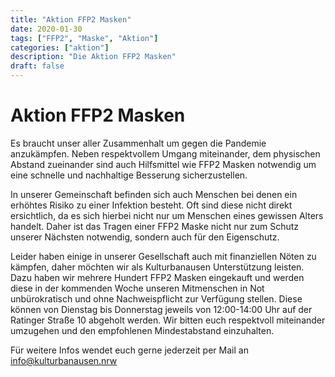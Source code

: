```yaml
---
title: "Aktion FFP2 Masken"
date: 2020-01-30
tags: ["FFP2", "Maske", "Aktion"]
categories: ["aktion"]
description: "Die Aktion FFP2 Masken"
draft: false
---
```


# Aktion FFP2 Masken

Es braucht unser aller Zusammenhalt um gegen die Pandemie anzukämpfen. 
Neben respektvollem Umgang miteinander, dem physischen Abstand zueinander sind auch Hilfsmittel wie FFP2 Masken notwendig um eine schnelle und nachhaltige Besserung sicherzustellen.

In unserer Gemeinschaft befinden sich auch Menschen bei denen ein erhöhtes Risiko zu einer Infektion besteht. Oft sind diese nicht direkt ersichtlich, da es sich hierbei nicht nur um Menschen eines gewissen Alters handelt.
Daher ist das Tragen einer FFP2 Maske nicht nur zum Schutz unserer Nächsten notwendig, sondern auch für den Eigenschutz.

Leider haben einige in unserer Gesellschaft auch mit finanziellen Nöten zu kämpfen, daher möchten wir als Kulturbanausen Unterstützung leisten.
Dazu haben wir mehrere Hundert FFP2 Masken eingekauft und werden diese in der kommenden Woche unseren Mitmenschen in Not unbürokratisch und ohne Nachweispflicht zur Verfügung stellen.
Diese können von Dienstag bis Donnerstag jeweils von 12:00-14:00 Uhr auf der Ratinger Straße 10 abgeholt werden. 
Wir bitten euch respektvoll miteinander umzugehen und den empfohlenen Mindestabstand einzuhalten. 

Für weitere Infos wendet euch gerne jederzeit per Mail an info@kulturbanausen.nrw 